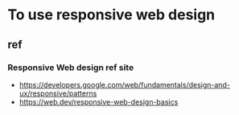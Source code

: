 # To use responsive web design

## ref

### Responsive Web design ref site

- https://developers.google.com/web/fundamentals/design-and-ux/responsive/patterns
- https://web.dev/responsive-web-design-basics
